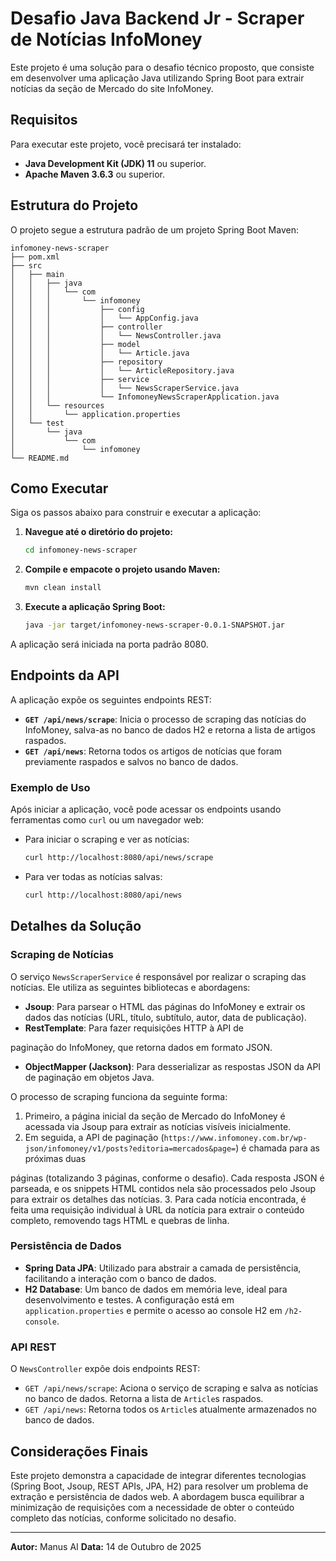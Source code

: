 # Desafio Java Backend Jr - Scraper de Notícias InfoMoney

Este projeto é uma solução para o desafio técnico proposto, que consiste em desenvolver uma aplicação Java utilizando Spring Boot para extrair notícias da seção de Mercado do site InfoMoney.

## Requisitos

Para executar este projeto, você precisará ter instalado:

*   **Java Development Kit (JDK) 11** ou superior.
*   **Apache Maven 3.6.3** ou superior.

## Estrutura do Projeto

O projeto segue a estrutura padrão de um projeto Spring Boot Maven:

```
infomoney-news-scraper
├── pom.xml
├── src
│   ├── main
│   │   ├── java
│   │   │   └── com
│   │   │       └── infomoney
│   │   │           ├── config
│   │   │           │   └── AppConfig.java
│   │   │           ├── controller
│   │   │           │   └── NewsController.java
│   │   │           ├── model
│   │   │           │   └── Article.java
│   │   │           ├── repository
│   │   │           │   └── ArticleRepository.java
│   │   │           ├── service
│   │   │           │   └── NewsScraperService.java
│   │   │           └── InfomoneyNewsScraperApplication.java
│   │   └── resources
│   │       └── application.properties
│   └── test
│       └── java
│           └── com
│               └── infomoney
└── README.md
```

## Como Executar

Siga os passos abaixo para construir e executar a aplicação:

1.  **Navegue até o diretório do projeto:**
    ```bash
    cd infomoney-news-scraper
    ```

2.  **Compile e empacote o projeto usando Maven:**
    ```bash
    mvn clean install
    ```

3.  **Execute a aplicação Spring Boot:**
    ```bash
    java -jar target/infomoney-news-scraper-0.0.1-SNAPSHOT.jar
    ```

A aplicação será iniciada na porta padrão 8080.

## Endpoints da API

A aplicação expõe os seguintes endpoints REST:

*   **`GET /api/news/scrape`**: Inicia o processo de scraping das notícias do InfoMoney, salva-as no banco de dados H2 e retorna a lista de artigos raspados.
*   **`GET /api/news`**: Retorna todos os artigos de notícias que foram previamente raspados e salvos no banco de dados.

### Exemplo de Uso

Após iniciar a aplicação, você pode acessar os endpoints usando ferramentas como `curl` ou um navegador web:

*   Para iniciar o scraping e ver as notícias:
    ```bash
    curl http://localhost:8080/api/news/scrape
    ```

*   Para ver todas as notícias salvas:
    ```bash
    curl http://localhost:8080/api/news
    ```

## Detalhes da Solução

### Scraping de Notícias

O serviço `NewsScraperService` é responsável por realizar o scraping das notícias. Ele utiliza as seguintes bibliotecas e abordagens:

*   **Jsoup**: Para parsear o HTML das páginas do InfoMoney e extrair os dados das notícias (URL, título, subtítulo, autor, data de publicação).
*   **RestTemplate**: Para fazer requisições HTTP à API de 

paginação do InfoMoney, que retorna dados em formato JSON.
*   **ObjectMapper (Jackson)**: Para desserializar as respostas JSON da API de paginação em objetos Java.

O processo de scraping funciona da seguinte forma:

1.  Primeiro, a página inicial da seção de Mercado do InfoMoney é acessada via Jsoup para extrair as notícias visíveis inicialmente.
2.  Em seguida, a API de paginação (`https://www.infomoney.com.br/wp-json/infomoney/v1/posts?editoria=mercados&page=`) é chamada para as próximas duas 

páginas (totalizando 3 páginas, conforme o desafio). Cada resposta JSON é parseada, e os snippets HTML contidos nela são processados pelo Jsoup para extrair os detalhes das notícias.
3.  Para cada notícia encontrada, é feita uma requisição individual à URL da notícia para extrair o conteúdo completo, removendo tags HTML e quebras de linha.

### Persistência de Dados

*   **Spring Data JPA**: Utilizado para abstrair a camada de persistência, facilitando a interação com o banco de dados.
*   **H2 Database**: Um banco de dados em memória leve, ideal para desenvolvimento e testes. A configuração está em `application.properties` e permite o acesso ao console H2 em `/h2-console`.

### API REST

O `NewsController` expõe dois endpoints REST:

*   `GET /api/news/scrape`: Aciona o serviço de scraping e salva as notícias no banco de dados. Retorna a lista de `Article`s raspados.
*   `GET /api/news`: Retorna todos os `Article`s atualmente armazenados no banco de dados.

## Considerações Finais

Este projeto demonstra a capacidade de integrar diferentes tecnologias (Spring Boot, Jsoup, REST APIs, JPA, H2) para resolver um problema de extração e persistência de dados web. A abordagem busca equilibrar a minimização de requisições com a necessidade de obter o conteúdo completo das notícias, conforme solicitado no desafio.

---

**Autor:** Manus AI
**Data:** 14 de Outubro de 2025

